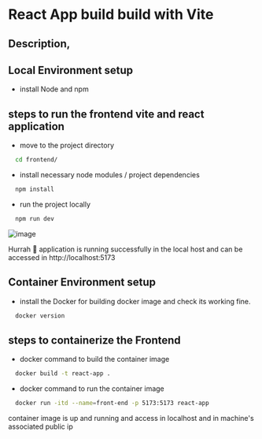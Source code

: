 # React App build build with Vite 

## Description,

## Local Environment setup
- install Node and npm 

## steps to run the frontend vite and react application
- move to the project directory
```bash
  cd frontend/
```
- install necessary node modules / project dependencies
```bash
  npm install
```
- run the project locally
```bash
  npm run dev
```
![image](https://github.com/user-attachments/assets/a385c57d-4674-4bd3-8a67-7251edb0ab62)

Hurrah 🥳 application is running successfully in the local host and can be accessed in http://localhost:5173

## Container Environment setup 
- install the Docker for building docker image and check its working fine.
```bash
  docker version 
``` 

## steps to containerize the Frontend

- docker command to build the container image
```bash
  docker build -t react-app .
```
- docker command to run the container image 
```bash
  docker run -itd --name=front-end -p 5173:5173 react-app 
```  
container image is up and running and access in localhost and in machine's associated public ip 
